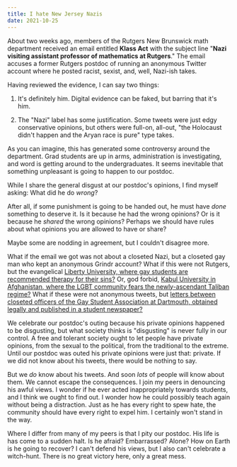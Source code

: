```yaml
---
title: I hate New Jersey Nazis
date: 2021-10-25
---
```


About two weeks ago, members of the Rutgers New Brunswick math department
received an email entitled **Klass Act** with the subject line "**Nazi visiting
assistant professor of mathematics at Rutgers**." The email accuses a former
Rutgers postdoc of running an anonymous Twitter account where he posted racist,
sexist, and, well, Nazi-ish takes.

Having reviewed the evidence, I can say two things:

1. It's definitely him. Digital evidence can be faked, but barring that it's
   him.

2. The "Nazi" label has some justification. Some tweets were just edgy
   conservative opinions, but others were full-on, all-out, "the Holocaust
   didn't happen and the Aryan race is pure" type takes.

As you can imagine, this has generated some controversy around the department.
Grad students are up in arms, administration is investigating, and word is
getting around to the undergraduates. It seems inevitable that something
unpleasant is going to happen to our postdoc.

While I share the general disgust at our postdoc's opinions, I find myself
asking: What did he do *wrong*?

After all, if some punishment is going to be handed out, he must have *done*
something to deserve it. Is it because he had the wrong opinions? Or is it
because he *shared* the wrong opinions? Perhaps we should have rules about what
opinions you are allowed to have or share?

Maybe some are nodding in agreement, but I couldn't disagree more.

What if the email we got was not about a closeted Nazi, but a closeted gay man
who kept an anonymous Grindr account? What if this were not Rutgers, but the
evangelical [Liberty University, where gay students are recommended therapy for
their
sins?](https://www.theguardian.com/world/2020/nov/24/lgbtq-evangelical-christian-liberty-university)
Or, god forbid, [Kabul University in Afghanistan, where the LGBT community
fears the newly-ascendant Taliban
regime?](https://www.cnn.com/2021/09/17/middleeast/afghanistan-lgbtq-evacuation-intl-hnk-dst/index.html)
What if these were not anonymous tweets, but [letters between closeted officers
of the Gay Student Association at Dartmouth, obtained legally and published in
a student
newspaper?](https://www.motherjones.com/politics/2014/01/dinesh-dsouza-indictment-dartmouth-outed-gay-classmates/)

We celebrate our postdoc's outing because his private opinions happened to be
disgusting, but what society thinks is "disgusting" is never fully in our
control. A free and tolerant society ought to let people have private opinions,
from the sexual to the political, from the traditional to the extreme. Until
our postdoc was outed his private opinions were just that: private. If we did
not know about his tweets, there would be nothing to say.

But we *do* know about his tweets. And soon *lots* of people will know about
them. We cannot escape the consequences. I join my peers in denouncing his
awful views. I wonder if he ever acted inappropriately towards students, and
I think we ought to find out. I wonder how he could possibly teach again
without being a distraction. Just as he has every right to spew hate, the
community should have every right to expel him. I certainly won't stand in the
way.

Where I differ from many of my peers is that I pity our postdoc. His life is
has come to a sudden halt. Is he afraid? Embarrassed? Alone? How on Earth is he
going to recover? I can't defend his views, but I also can't celebrate
a witch-hunt. There is no great victory here, only a great mess.
